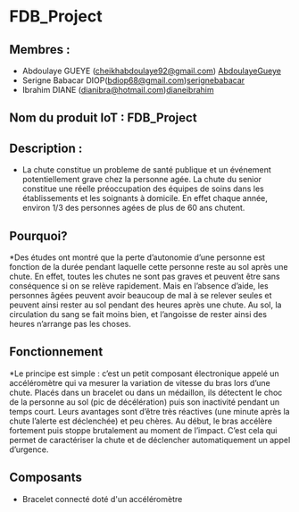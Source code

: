 # FDB_Project
## Membres :
* Abdoulaye GUEYE (cheikhabdoulaye92@gmail.com) [AbdoulayeGueye](https://github.com/AbdoulayeGueye)
* Serigne Babacar DIOP(bdiop68@gmail.com)[serignebabacar](https://github.com/serignebabacar/)
* Ibrahim DIANE (dianibra@hotmail.com)[dianeibrahim](https://github.com/dianeibrahim)

## Nom du produit IoT : FDB_Project

## Description :

* La chute constitue un probleme de santé publique et un événement potentiellement grave chez la personne agée. La chute du senior constitue une réelle préoccupation des équipes de soins dans les établissements et les soignants à domicile. En effet chaque année, environ 1/3 des personnes agées de plus de 60 ans chutent. 

## Pourquoi?

*Des études ont montré que la perte d’autonomie d’une personne est fonction de la durée pendant laquelle cette personne reste au sol après une chute.
En effet, toutes les chutes ne sont pas graves et peuvent être sans conséquence si on se relève rapidement.
Mais en l’absence d’aide, les personnes âgées peuvent avoir beaucoup de mal à se relever seules et peuvent ainsi rester au sol pendant des heures après une chute.
Au sol, la circulation du sang se fait moins bien, et l’angoisse de rester ainsi des heures n’arrange pas les choses.


## Fonctionnement

*Le principe est simple : c’est un petit composant électronique appelé un accéléromètre qui va mesurer la variation de vitesse du bras lors d’une chute. Placés dans un bracelet ou dans un médaillon, ils détectent le choc de la personne au sol (pic de décélération) puis son inactivité pendant un temps court. Leurs avantages sont d’être très réactives (une minute après la chute l’alerte est déclenchée) et peu chères.
Au début, le bras accélère fortement puis stoppe brutalement au moment de l’impact. C’est cela qui permet de caractériser la chute et de déclencher automatiquement un appel d’urgence.


## Composants

* Bracelet connecté doté d'un accéléromètre 

